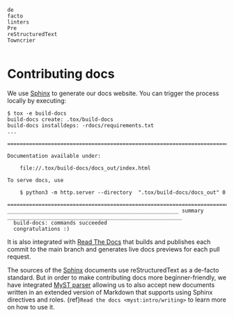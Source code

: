 <!-- markdownlint-disable first-line-heading -->

```{spelling}
de
facto
linters
Pre
reStructuredText
Towncrier
```

```{include} ../../.github/CONTRIBUTING.md

```

# Contributing docs

We use [Sphinx] to generate our docs website. You can trigger
the process locally by executing:

<!-- cspell:disable -->

```shell-session
$ tox -e build-docs
build-docs create: .tox/build-docs
build-docs installdeps: -rdocs/requirements.txt
...

========================================================================================================================

Documentation available under:

    file://.tox/build-docs/docs_out/index.html

To serve docs, use

    $ python3 -m http.server --directory  ".tox/build-docs/docs_out" 0

========================================================================================================================
_______________________________________________________ summary ________________________________________________________
  build-docs: commands succeeded
  congratulations :)
```

<!-- cspell:enable -->

It is also integrated with [Read The Docs] that builds and
publishes each commit to the main branch and generates live
docs previews for each pull request.

The sources of the [Sphinx] documents use reStructuredText as a
de-facto standard. But in order to make contributing docs more
beginner-friendly, we have integrated [MyST parser] allowing us
to also accept new documents written in an extended version of
Markdown that supports using Sphinx directives and roles.
{ref}`Read the docs <myst:intro/writing>` to learn more on how
to use it.

[myst parser]: https://pypi.org/project/myst-parser/
[read the docs]: https://readthedocs.org
[sphinx]: https://www.sphinx-doc.org

```{include} ../changelog-fragments.d/README.md

```
